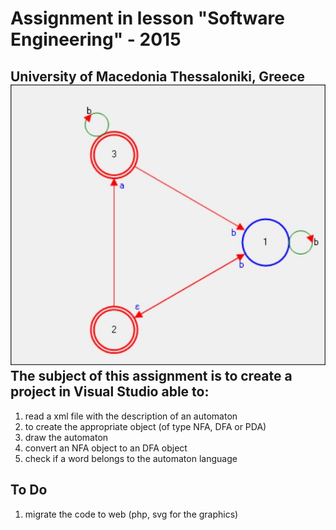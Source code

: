 # Assignment in lesson "Software Engineering" - 2015
 University of Macedonia
 Thessaloniki, Greece
![Automata](img/home.jpg)
The subject of this assignment is to create a project in Visual Studio able to:
--------------------------------------------------------------------------
1. read a xml file with the description of an automaton
2. to create the appropriate object (of type NFA, DFA or PDA)
3. draw the automaton 
4. convert an NFA object to an DFA object
5. check if a word belongs to the automaton language

To Do
--------------------------------------------------------------------------
1. migrate the code to web (php, svg for the graphics)


